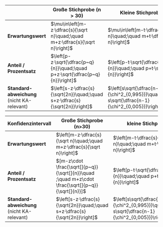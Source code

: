 |                                                  | Große Stichprobe (n > 30)                                                     | Kleine Stichprobe (n < 30)                                                                                   |
| ------------------------------------------------ | ----------------------------------------------------------------------------- | ------------------------------------------------------------------------------------------------------------ |
| **Erwartungswert**                               | $\mu\in\left[m-z·\dfrac{s}{\sqrt n}\quad;\quad m+z·\dfrac{s}{\sqrt n}\right]$ | $\mu\in\left[m-t·\dfrac{s}{\sqrt n}\quad;\quad m+t·\dfrac{s}{\sqrt n}\right]$                                |
| **Anteil / Prozentsatz**                         | $\left[p-z·\sqrt{\dfrac{p~q}{n}}\quad;\quad p+z·\sqrt{\dfrac{p~q}{n}}\right]$ | $\left[p-t·\sqrt{\dfrac{p~q}{n}}\quad;\quad p+t·\sqrt{\dfrac{p~q}{n}}\right]$                                |
| **Standard-abweichung**<br />(nicht KA-relevant) | $\left[s-z·\dfrac{s}{\sqrt{2n}}\quad;\quad s+z·\dfrac{s}{\sqrt{2n}}\right]$   | $\left[s\sqrt{\dfrac{n-1}{\chi^2_{0,995}}}\quad;\quad s\sqrt{\dfrac{n-1}{\chi^2_{0,005}}}\right]\quad(99\%)$ |



| Konfidenzintervall                               | Große Stichprobe (n>30)                                      | kleine Stichprobe (n<30)                                     |                      PS                       |
| ------------------------------------------------ | ------------------------------------------------------------ | ------------------------------------------------------------ | :-------------------------------------------: |
| **Erwartungswert**                               | $\left[m-z·\dfrac{s}{\sqrt n}\quad;\quad m+z·\dfrac{s}{\sqrt n}\right]$ | $\left[m-t·\dfrac{s}{\sqrt n}\quad;\quad m+t·\dfrac{s}{\sqrt n}\right]$ | $m$ :Mittelwert;<br />$s$ :Standardabweichung |
| **Anteil / Prozentsatz**                         | $[m-z\cdot \frac{\sqrt[]{p~q}}{\sqrt[]{n}}\quad ;\quad m+z\cdot \frac{\sqrt[]{p~q}}{\sqrt[]{n}}]$ | $\left[p-t·\sqrt{\dfrac{p~q}{n}}\quad;\quad p+t·\sqrt{\dfrac{p~q}{n}}\right]$ |                                               |
| **Standard-abweichung**<br />(nicht KA-relevant) | $\left[s-z·\dfrac{s}{\sqrt{2n}}\quad;\quad s+z·\dfrac{s}{\sqrt{2n}}\right]$ | $\left[s\sqrt{\dfrac{n-1}{\chi^2_{0,995}}}\quad;\quad s\sqrt{\dfrac{n-1}{\chi^2_{0,005}}}\right]\quad(99\%)$ |                                               |

